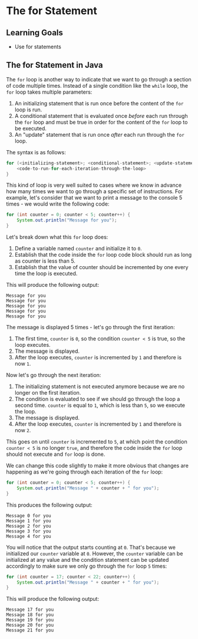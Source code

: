 # The for Statement

## Learning Goals

- Use for statements

## The for Statement in Java

The `for` loop is another way to indicate that we want to go through a section
of code multiple times. Instead of a single condition like the `while` loop, the
`for` loop takes multiple parameters:

1. An initializing statement that is run once before the content of the `for`
   loop is run.
2. A conditional statement that is evaluated once _before_ each run through the
   `for` loop and must be true in order for the content of the `for` loop to be
   executed.
3. An "update" statement that is run once _after_ each run through the `for`
   loop.

The syntax is as follows:

```java
for (<initializing-statement>; <conditional-statement>; <update-statement>) {
    <code-to-run-for-each-iteration-through-the-loop>
}
```

This kind of loop is very well suited to cases where we know in advance how many
times we want to go through a specific set of instructions. For example, let's
consider that we want to print a message to the console 5 times - we would write
the following code:

```java
for (int counter = 0; counter < 5; counter++) {
    System.out.println("Message for you");
}
```

Let's break down what this `for` loop does:

1. Define a variable named `counter` and initialize it to `0`.
2. Establish that the code inside the `for` loop code block should run as long
   as counter is less than 5.
3. Establish that the value of counter should be incremented by one every time
   the loop is executed.

This will produce the following output:

```
Message for you
Message for you
Message for you
Message for you
Message for you
```

The message is displayed 5 times - let's go through the first iteration:

1. The first time, `counter` is `0`, so the condition `counter < 5` is true, so
   the loop executes.
2. The message is displayed.
3. After the loop executes, `counter` is incremented by `1` and therefore is now
   `1`.

Now let's go through the next iteration:

1. The initializing statement is not executed anymore because we are no longer
   on the first iteration.
2. The condition is evaluated to see if we should go through the loop a second
   time. `counter` is equal to `1`, which is less than `5`, so we execute the
   loop.
3. The message is displayed.
4. After the loop executes, `counter` is incremented by `1` and therefore is
   now `2`.

This goes on until `counter` is incremented to `5`, at which point the condition
`counter < 5` is no longer `true`, and therefore the code inside the `for` loop
should not execute and `for` loop is done.

We can change this code slightly to make it more obvious that changes are
happening as we're going through each iteration of the `for` loop:

```java
for (int counter = 0; counter < 5; counter++) {
    System.out.println("Message " + counter + " for you");
}
```

This produces the following output:

```
Message 0 for you
Message 1 for you
Message 2 for you
Message 3 for you
Message 4 for you
```

You will notice that the output starts counting at `0`. That's because we
initialized our `counter` variable at `0`. However, the `counter` variable can
be initialized at any value and the condition statement can be updated
accordingly to make sure we only go through the `for` loop `5` times:

```java
for (int counter = 17; counter < 22; counter++) {
    System.out.println("Message " + counter + " for you");
}
```

This will produce the following output:

```
Message 17 for you
Message 18 for you
Message 19 for you
Message 20 for you
Message 21 for you
```
